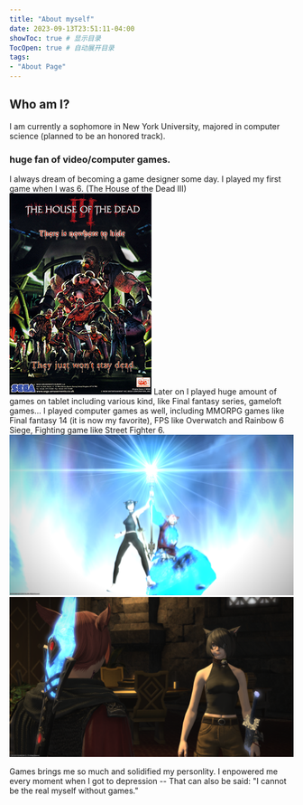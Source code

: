 ```yaml
---
title: "About myself"
date: 2023-09-13T23:51:11-04:00
showToc: true # 显示目录
TocOpen: true # 自动展开目录
tags: 
- "About Page"
---
```


## Who am I? 

I am currently a sophomore in New York University, majored in computer science (planned to be an honored track).

### **huge fan of video/computer games**.
I always dream of becoming a game designer some day. I played my first game when I was 6. (The House of the Dead III)  
![](pic/The_House_of_the_Dead_III_Poster.png)
Later on I played huge amount of games on tablet including various kind, like Final fantasy series, gameloft games... I played computer games as well, including MMORPG games like Final fantasy 14 (it is now my favorite), FPS like Overwatch and Rainbow 6 Siege, Fighting game like Street Fighter 6.
![ff14](pic/1.png)
![](pic/2.png)

Games brings me so much and solidified my personlity. I enpowered me every moment when I got to depression -- That can also be said: "I cannot be the real myself without games." 
